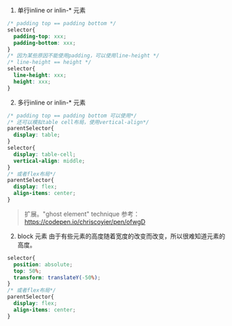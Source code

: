 1. 单行inline or inlin-* 元素
  ```css
  /* padding top == padding bottom */
  selector{
    padding-top: xxx;
    padding-bottom: xxx;
  }
  /* 因为某些原因不能使用padding，可以使用line-height */
  /* line-height == height */
  selector{
    line-height: xxx;
    height: xxx;
  }
  ```

2. 多行inline or inlin-* 元素
  ```css
  /* padding top == padding bottom 可以使用*/
  /* 还可以模拟table cell布局，使用vertical-align*/
  parentSelector{
    display: table;
  }
  selector{
    display: table-cell;
    vertical-align: middle;
  }
  /* 或者flex布局*/
  parentSelector{
    display: flex;
    align-items: center;
  }
  ```

  > 扩展。"ghost element" technique
  参考：https://codepen.io/chriscoyier/pen/ofwgD


2. block 元素
由于有些元素的高度随着宽度的改变而改变，所以很难知道元素的高度。
  ```css
  selector{
    position: absolute;
    top: 50%;
    transform: translateY(-50%);
  }
  /* 或者flex布局*/
  parentSelector{
    display: flex;
    align-items: center;
  }
  ```